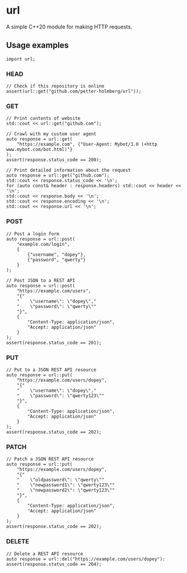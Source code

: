 # url
A simple C++20 module for making HTTP requests.

## Usage examples

    import url;

### HEAD

    // Check if this repository is online
    assert(url::get("github.com/petter-holmberg/url"));

### GET

    // Print contents of website
    std::cout << url::get("github.com");

    // Crawl with my custom user agent
    auto response = url::get(
        "https://example.com", {"User-Agent: Mybot/1.0 (+http www.mybot.com/bot.html)"}
    );
    assert(response.status_code == 200);

    // Print detailed information about the request
    auto response = url::get("github.com");
    std::cout << response.status_code << '\n';
    for (auto const& header : response.headers) std::cout << header << '\n';
    std::cout << response.body << '\n';
    std::cout << response.encoding << '\n';
    std::cout << response.url << '\n';

### POST

    // Post a login form
    auto response = url::post(
        "example.com/login",
        {
            {"username", "dopey"},
            {"password", "qwerty"}
        }
    );

    // Post JSON to a REST API
    auto response = url::post(
        "https://example.com/users",
        "{"
        "    \"username\": \"dopey\","
        "    \"password\": \"qwerty\""
        "}",
        {
            "Content-Type: application/json",
            "Accept: application/json"
        }
    );
    assert(response.status_code == 201);

### PUT

    // Put to a JSON REST API resource
    auto response = url::put(
        "https://example.com/users/dopey",
        "{"
        "    \"username\": \"dopey\","
        "    \"password\": \"qwerty123\""
        "}",
        {
            "Content-Type: application/json",
            "Accept: application/json"
        }
    );
    assert(response.status_code == 202);

### PATCH

    // Patch a JSON REST API resource
    auto response = url::put(
        "https://example.com/users/dopey",
        "{"
        "    \"oldpassword\": \"qwerty\""
        "    \"newpassword1\": \"qwerty123\""
        "    \"newpassword2\": \"qwerty123\""
        "}",
        {
            "Content-Type: application/json",
            "Accept: application/json"
        }
    );
    assert(response.status_code == 202);

### DELETE

    // Delete a REST API resource
    auto response = url::del("https://example.com/users/dopey"):
    assert(response.status_code == 204);
